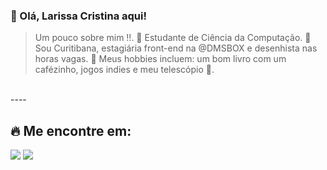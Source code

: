 ### 💜 Olá, Larissa Cristina aqui!
   
> Um pouco sobre mim !!.
🔭 Estudante de Ciência da Computação.
💬 Sou Curitibana, estagiária front-end na @DMSBOX e desenhista nas horas vagas.
🔭 Meus hobbies incluem: um bom livro com um cafézinho, jogos indies e meu telescópio 💜.
<br>
----

## 🔥 Me encontre em:
<div> 
  <a href="https://www.linkedin.com/in/larissacn-silva/" target="_blank"><img src="https://img.shields.io/badge/-LinkedIn-%230077B5?style=for-the-badge&logo=linkedin&logoColor=white" target="_blank"></a> 
  <a href="https://codepen.io/laregou" target="_blank"><img src="https://img.shields.io/badge/Codepen-000000?style=for-the-badge&logo=codepen&logoColor=white" target="_blank"></a> 
</div>



